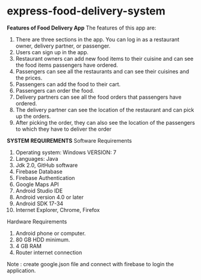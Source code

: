 # express-food-delivery-system

**Features of Food Delivery App**
The features of this app are:
1. There are three sections in the app. You can log in as a restaurant owner, delivery partner, or
passenger.
2. Users can sign up in the app.
3. Restaurant owners can add new food items to their cuisine and can see the food items passengers
have ordered.
4. Passengers can see all the restaurants and can see their cuisines and the prices.
5. Passengers can add the food to their cart.
6. Passengers can order the food.
7. Delivery partners can see all the food orders that passengers have ordered.
8. The delivery partner can see the location of the restaurant and can pick up the orders.
9. After picking the order, they can also see the location of the passengers to which they have to
deliver the order

**SYSTEM REQUIREMENTS**
 Software Requirements
1. Operating system: Windows VERSION: 7
2. Languages: Java
3. Jdk 2.0, GitHub software
4. Firebase Database
5. Firebase Authentication
6. Google Maps API
7. Android Studio IDE
8. Android version 4.0 or later
9. Android SDK 17-34
10. Internet Explorer, Chrome, Firefox
    
Hardware Requirements
1. Android phone or computer.
2. 80 GB HDD minimum.
3. 4 GB RAM
4. Router internet connection 
 
 
 Note : create google.json file and connect with firebase to login the application.
